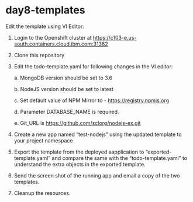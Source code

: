 # day8-templates

Edit the template using VI Editor:

1.	Login to the Openshift cluster at 
https://c103-e.us-south.containers.cloud.ibm.com:31362

2.	Clone this repository

3. Edit the todo-template.yaml for following changes in the VI editor:

    a.	MongoDB version should be set to 3.6
    
    b.	NodeJS version should be set to latest
    
    c.	Set default value of NPM Mirror to - https://registry.npmjs.org
    
    d.	Parameter DATABASE_NAME is required. 
    
    e. Git_URL is https://github.com/sclorg/nodejs-ex.git

4. Create a new app named “test-nodejs” using the updated template to your project namespace
   
5. Export the template from the deployed aapplication to “exported-template.yaml” and compare the same with the “todo-template.yaml” to understand the extra objects in the exported template.

6. Send the screen shot of the running app and email a copy of the two templates.

7. Cleanup the resources.
